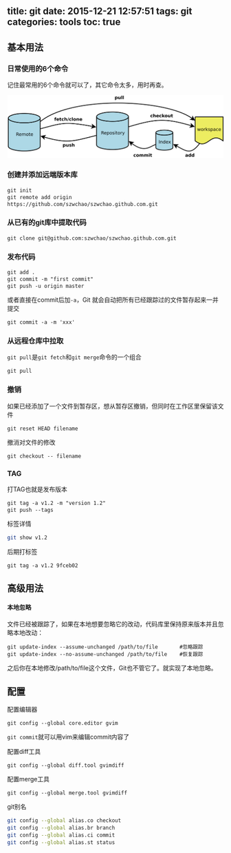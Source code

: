 title: git
date: 2015-12-21 12:57:51
tags: git
categories: tools
toc: true 
---

## 基本用法

### 日常使用的6个命令

记住最常用的6个命令就可以了，其它命令太多，用时再查。

![basic](/images/git.png)

<!-- more -->

### 创建并添加远端版本库
```
git init
git remote add origin https://github.com/szwchao/szwchao.github.com.git
```

### 从已有的git库中提取代码

```
git clone git@github.com:szwchao/szwchao.github.com.git
```

### 发布代码

```
git add .
git commit -m "first commit"
git push -u origin master
```

或者直接在commit后加`-a`，Git 就会自动把所有已经跟踪过的文件暂存起来一并提交

```
git commit -a -m 'xxx'
```

### 从远程仓库中拉取

`git pull`是`git fetch`和`git merge`命令的一个组合

```
git pull
```

### 撤销

如果已经添加了一个文件到暂存区，想从暂存区撤销，但同时在工作区里保留该文件

```
git reset HEAD filename
```

撤消对文件的修改

```
git checkout -- filename
```

### TAG

打TAG也就是发布版本

```
git tag -a v1.2 -m "version 1.2"
git push --tags
```

标签详情

```bash
git show v1.2
```

后期打标签

```
git tag -a v1.2 9fceb02
```

## 高级用法

#### 本地忽略

文件已经被跟踪了，如果在本地想要忽略它的改动，代码库里保持原来版本并且忽略本地改动：

```
git update-index --assume-unchanged /path/to/file       #忽略跟踪
git update-index --no-assume-unchanged /path/to/file    #恢复跟踪
```

之后你在本地修改/path/to/file这个文件，Git也不管它了。就实现了本地忽略。

## 配置

配置编辑器

```
git config --global core.editor gvim
```

`git commit`就可以用vim来编辑commit内容了

配置diff工具

```
git config --global diff.tool gvimdiff
```

配置merge工具
```
git config --global merge.tool gvimdiff
```

git别名

```bash
git config --global alias.co checkout
git config --global alias.br branch
git config --global alias.ci commit
git config --global alias.st status
```
